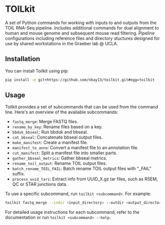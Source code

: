 # TOILkit

A set of Python commands for working with inputs to and outputs from the TOIL RNA-Seq pipeline. Includes additional commands for dual alignment to human and mouse genome and subsequent mouse read filtering. Pipeline configurations including reference files and directory stuctures designed for use by shared workstations in the Graeber lab @ UCLA. 

## Installation

You can install Toilkit using pip:

```bash
pip install -e git+https://github.com/nbay13/toilkit.git#egg=toilkit
```

## Usage

Toilkit provides a set of subcommands that can be used from the command line. Here's an overview of the available subcommands:

- `fastq_merge`: Merge FASTQ files.
- `rename_by_key`: Rename files based on a key.
- `bbduk_bbseal`: Run bbduk and bbseal.
- `cat_bbseal`: Concatenate bbseal output files.
- `make_manifest`: Create a manifest file.
- `manifest_to_anno`: Convert a manifest file to an annotation file.
- `cut_manifest`: Split a manifest file into smaller parts.
- `gather_bbseal_metrics`: Gather bbseal metrics.
- `rename_toil_output`: Rename TOIL output files.
- `batch_rename_TOIL_FAIL`: Batch rename TOIL output files with "_FAIL" suffix.
- `process_uuid_tars`: Extract info from UUID_X.gz tar files, such as RSEM, QC or STAR junctions data.

To use a specific subcommand, run `toilkit <subcommand>`. For example:

```bash
toilkit fastq_merge --indir <input_directory> --outdir <output_directory>
```

For detailed usage instructions for each subcommand, refer to the documentation or run `toilkit <subcommand> --help`.

```
